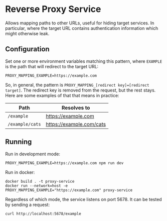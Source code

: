# Reverse Proxy Service
Allows mapping paths to other URLs, useful for hiding target services. In particular, where the target URL contains authentication information which might otherwise leak.

## Configuration
Set one or more environment variables matching this pattern, where `EXAMPLE` is the path that will redirect to the target URL:

```shell
PROXY_MAPPING_EXAMPLE=https://example.com
```

So, in general, the pattern is `PROXY_MAPPING_[redirect key]=[redirect target]`. The redirect key is removed from the request, but the rest stays. Here are some examples of that that means in practice:

| Path            | Resolves to              |
|-----------------|--------------------------|
| `/example`      | https://example.com      |
| `/example/cats` | https://example.com/cats |

## Running
Run in development mode:
```shell
PROXY_MAPPING_EXAMPLE=https://example.com npm run dev
```

Run in docker:
```shell
docker build . -t proxy-service
docker run --network=host -e PROXY_MAPPING_EXAMPLE="https://example.com" proxy-service
```

Regardless of which mode, the service listens on port 5678. It can be tested by sending a request:
```shell
curl http://localhost:5678/example
```

